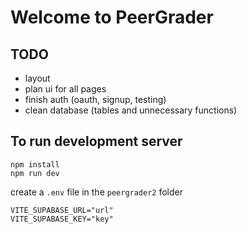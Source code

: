 # Welcome to PeerGrader

## TODO

* layout
* plan ui for all pages
* finish auth (oauth, signup, testing)
* clean database (tables and unnecessary functions)

## To run development server

```tsx
npm install
npm run dev
```

create a `.env` file in the `peergrader2` folder

```tsx
VITE_SUPABASE_URL="url"
VITE_SUPABASE_KEY="key"
```
